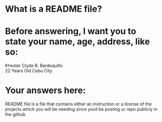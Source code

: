 # What is a README file?

# Before answering, I want you to state your name, age, address, like so:

Khester Clyde B. Bardoquillo        
22 Years Old
Cebu City



# Your answers here:
README file is a file that contains either an instruction or a license of the projects which you will be needing since youll be posting ur repo publicly in the github